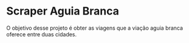 # Scraper Aguia Branca

O objetivo desse projeto é obter as viagens que a viação aguia branca oferece entre duas cidades. 
